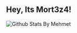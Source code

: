 ## Hey, Its Mort3z4!
  
  ![Github Stats By Mehmet](https://github-readme-stats.vercel.app/api?username=mort3z4&show_icons=true&title_color=fff&icon_color=79ff97&text_color=9f9f9f&bg_color=151515)  
</br>
